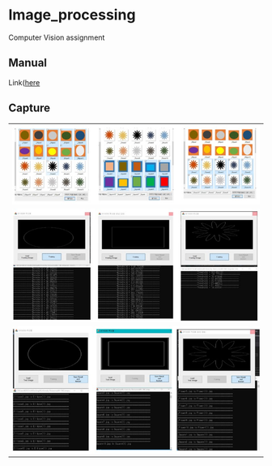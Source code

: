 # Image_processing

Computer Vision assignment

## Manual

Link([here](https://github.com/ryulurala/Image_processing/blob/main/manual/manual.pdf)

## Capture

|                                                 |                                                     
| :---------------------------------------------: | 
|      ![Images](upload/images.jpg?raw=true)      |        
|        ![SDTW](upload/SDTW.jpg?raw=true)        |    
| ![recognition](upload/recognition.jpg?raw=true) |

